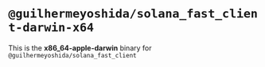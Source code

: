 # `@guilhermeyoshida/solana_fast_client-darwin-x64`

This is the **x86_64-apple-darwin** binary for `@guilhermeyoshida/solana_fast_client`
